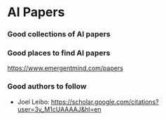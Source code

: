 # AI Papers


### Good collections of AI papers 


### Good places to find AI papers 


https://www.emergentmind.com/papers


### Good authors to follow 

- Joel Leibo: https://scholar.google.com/citations?user=3y_M1cUAAAAJ&hl=en
 
 
